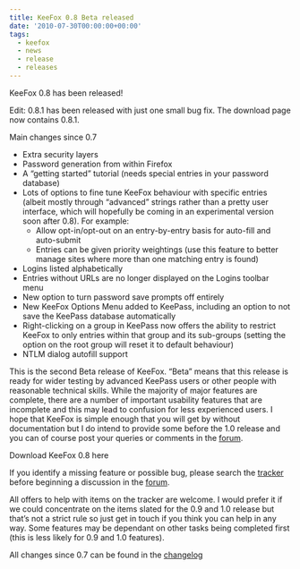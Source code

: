 ```yaml
---
title: KeeFox 0.8 Beta released
date: '2010-07-30T00:00:00+00:00'
tags:
  - keefox
  - news
  - release
  - releases
---
```

<p>KeeFox 0.8 has been released!
</p>
<p>Edit: 0.8.1 has been released with just one small bug fix. The download page now contains 0.8.1.
</p>
<p>Main changes since 0.7 </p><ul><li>Extra security layers 	</li><li>Password generation from within Firefox 	</li><li>A “getting started” tutorial (needs special entries in your password database) 	</li><li>Lots of options to fine tune KeeFox behaviour with specific entries   (albeit mostly through “advanced” strings rather than a pretty user  interface, which will hopefully be coming in an experimental version  soon after 0.8). For example: <ul><li>Allow opt-in/opt-out on an entry-by-entry basis for auto-fill and auto-submit 	</li><li>Entries can be given priority weightings (use this feature to better manage sites where more than one matching entry is found) </li></ul> </li><li>Logins listed alphabetically 	</li><li>Entries without URLs are no longer displayed on the Logins toolbar menu 	</li><li>New option to turn password save prompts off entirely 	</li><li>New KeeFox Options Menu added to KeePass, including an option to not save the KeePass database automatically 	</li><li>Right-clicking on a group in KeePass now offers the ability to  restrict KeeFox to only entries within that group and its sub-groups  (setting the option on the root group will reset it to default  behaviour) 	</li><li>NTLM dialog autofill support </li></ul><p>This is the second Beta release of KeeFox. “Beta” means that this  release is ready for wider testing by advanced KeePass users or other  people with reasonable technical skills. While the majority of major  features are complete, there are a number of important usability  features that are incomplete and this may lead to confusion for less  experienced users. I hope that KeeFox is simple enough that you will  get by without documentation but I do intend to provide some before the  1.0 release and you can of course post your queries or comments in the  <a href="https://sourceforge.net/apps/phpbb/keefox/viewforum.php?f=1" title="Go to https://sourceforge.net/apps/phpbb/keefox/viewforum.php?f=1" target="_blank" class="externlink">forum</a>.
</p>
<p>Download KeeFox 0.8 here
</p>
<p>If you identify a missing feature or possible bug, please search the <a href="http://sourceforge.net/apps/trac/keefox/report/1" title="Go to http://sourceforge.net/apps/trac/keefox/report/1" target="_blank" class="externlink">tracker</a> before beginning a discussion in the <a href="https://sourceforge.net/apps/phpbb/keefox/viewforum.php?f=1" title="Go to https://sourceforge.net/apps/phpbb/keefox/viewforum.php?f=1" target="_blank" class="externlink">forum</a>.
</p>
<p>All offers to help with items on the tracker are welcome. I would  prefer it if we could concentrate on the items slated for the 0.9 and  1.0 release but that’s not a strict rule so just get in touch if you  think you can help in any way. Some features may be dependant on other   tasks being completed first (this is less likely for 0.9 and 1.0  features).
</p>
<p>All changes since 0.7 can be found in the <a href="http://keefox.svn.sourceforge.net/viewvc/keefox/tags/0.8/Firefox%20addon/CHANGELOG.txt" title="Go to http://keefox.svn.sourceforge.net/viewvc/keefox/tags/0.8/Firefox%20addon/CHANGELOG.txt" target="_blank" class="externlink">changelog</a></p>
